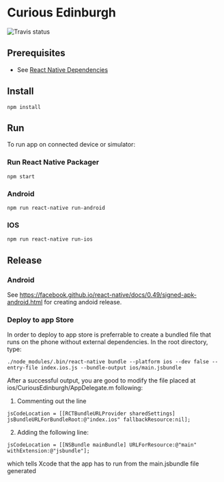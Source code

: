 # Curious Edinburgh

![Travis status](https://travis-ci.org/edina/CuriousEdinburgh2.svg?branch=master)

## Prerequisites
* See [React Native Dependencies](https://facebook.github.io/react-native/docs/getting-started.html)

## Install
```
npm install 
```

## Run

To run app on connected device or simulator:

### Run React Native Packager
```
npm start
```

### Android
```
npm run react-native run-android
```

### IOS
```
npm run react-native run-ios
```

## Release
### Android 

See https://facebook.github.io/react-native/docs/0.49/signed-apk-android.html for creating andoid release.

### Deploy to app Store

In order to deploy to app store is preferrable to create a bundled file that runs on the phone without external dependencies. In the root directory, type:

```
./node_modules/.bin/react-native bundle --platform ios --dev false --entry-file index.ios.js --bundle-output ios/main.jsbundle
```

After a successful output, you are good to modify the file placed at ios/CuriousEdinburgh/AppDelegate.m following:

1. Commenting out the line 

```
jsCodeLocation = [[RCTBundleURLProvider sharedSettings] jsBundleURLForBundleRoot:@"index.ios" fallbackResource:nil];
```

2. Adding the following line:

```
jsCodeLocation = [[NSBundle mainBundle] URLForResource:@"main" withExtension:@"jsbundle"];
```

which tells Xcode that the app has to run from the main.jsbundle file generated
